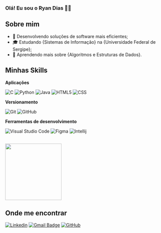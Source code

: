 ### Olá! Eu sou o Ryan Dias 👋😁

## Sobre mim

- 🤔 Desenvolvendo soluções de software mais eficientes;
- 🎓 Estudando {Sistemas de Informação} na {Universidade Federal de Sergipe};
- 🌱 Aprendendo mais sobre {Algoritmos e Estruturas de Dados}.

## Minhas Skills

**Aplicações**

![C](https://img.shields.io/badge/C-00599C?style=for-the-badge&logo=c&logoColor=white)
![Python](https://img.shields.io/badge/Python-14354C?style=for-the-badge&logo=python&logoColor=white)
![Java](https://img.shields.io/badge/-Java-333333?style=flat&logo=Java&logoColor=007396)
![HTML5](https://img.shields.io/badge/-HTML5-333333?style=flat&logo=HTML5)
![CSS](https://img.shields.io/badge/-CSS-333333?style=flat&logo=CSS3&logoColor=1572B6)

**Versionamento**

![Git](https://img.shields.io/badge/-Git-333333?style=flat&logo=git)
![GitHub](https://img.shields.io/badge/-GitHub-333333?style=flat&logo=github)

**Ferramentas de desenvolvimento**

![Visual Studio Code](https://img.shields.io/badge/-Visual%20Studio%20Code-333333?style=flat&logo=visual-studio-code&logoColor=007ACC)
![Figma](https://img.shields.io/badge/-Figma-333333?style=flat&logo=figma&logoColor=007ACC)
![Intellij](https://img.shields.io/badge/-Intellij-333333?style=flat&logo=intellij-idea&logoColor=00000)

<br/>

<a href="https://github.com/RyanzinhoDias" title="Perfil do Ryan">
  <img height="180em" src="https://github-readme-stats.vercel.app/api/top-langs/?username=ryanzinhodias&layout=compact" />
</a>

## Onde me encontrar

[![Linkedin](https://img.shields.io/badge/LinkedIn-0077B5?style=for-the-badge&logo=linkedin&logoColor=white)](https://www.linkedin.com/in/ryan-dias-dos-santos-nascimento/)
[![Gmail Badge](https://img.shields.io/badge/Gmail-D14836?style=for-the-badge&logo=gmail&logoColor=white)](mailto:ryanddsn0@gmail.com)
[![GitHub](https://img.shields.io/badge/GitHub-100000?style=for-the-badge&logo=github&logoColor=white)](https://github.com/RyanzinhoDias)

